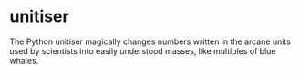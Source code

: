 unitiser
========

The Python unitiser magically changes numbers written in the arcane units used by scientists into easily understood masses, like multiples of blue whales.
